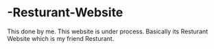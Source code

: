 # -Resturant-Website
This done by me. This website is under process. Basically its Resturant Website which is my friend Resturant.
